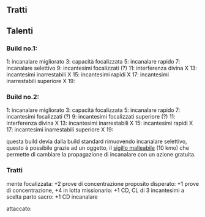 ## Tratti



## Talenti

### Build no.1:
1:  incanalare migliorato
3:  capacità focalizzata
5:  incanalare rapido
7:  incanalare selettivo
9:  incantesimi focalizzati (?)
11: interferenza divina X
13: incantesimi inarrestabili X
15: incantesimi rapidi X
17: incantesimi inarrestabili superiore X
19: 

### Build no.2:
1:  incanalare migliorato
3:  capacità focalizzata
5:  incanalare rapido
7:  incantesimi focalizzati (?)
9:  incantesimi focalizzati superiore (?)
11: interferenza divina X
13: incantesimi inarrestabili X
15: incantesimi rapidi X
17: incantesimi inarrestabili superiore X
19: 

questa build devia dalla build standard rimuovendo incanalare selettivo, questo è possibile grazie ad un oggetto, il [sigillo malleabile](https://golarion.altervista.org/wiki/Simbolo_Malleabile) (10 kmo) che permette di cambiare la propagazione di incanalare con un azione gratuita.



### Tratti

mente focalizzata: +2 prove di concentrazione
proposito disperato: +1 prove di concentrazione, +4 in lotta
missionario: +1 CD, CL di 3 incantesimi a scelta
parto sacro: +1 CD incanalare

attaccato:
